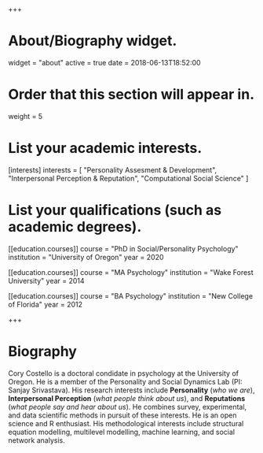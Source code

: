+++
# About/Biography widget.
widget = "about"
active = true
date = 2018-06-13T18:52:00

# Order that this section will appear in.
weight = 5

# List your academic interests.
[interests]
  interests = [
    "Personality Assesment & Development",
    "Interpersonal Perception & Reputation",
    "Computational Social Science"
  ]

# List your qualifications (such as academic degrees).
[[education.courses]]
  course = "PhD in Social/Personality Psychology"
  institution = "University of Oregon"
  year = 2020

[[education.courses]]
  course = "MA Psychology"
  institution = "Wake Forest University"
  year = 2014

[[education.courses]]
  course = "BA Psychology"
  institution = "New College of Florida"
  year = 2012
 
+++

# Biography

Cory Costello is a doctoral condidate in psychology at the University of Oregon. He is a member of the Personality and Social Dynamics Lab (PI: Sanjay Srivastava). His research interests include **Personality** (*who we are*), **Interpersonal Perception** (*what people think about us*), and **Reputations** (*what people say and hear about us*). He combines survey, experimental, and data scientific methods in pursuit of these interests. He is an open science and R enthusiast. His methodological interests include structural equation modelling, multilevel modelling, machine learning, and social network analysis.